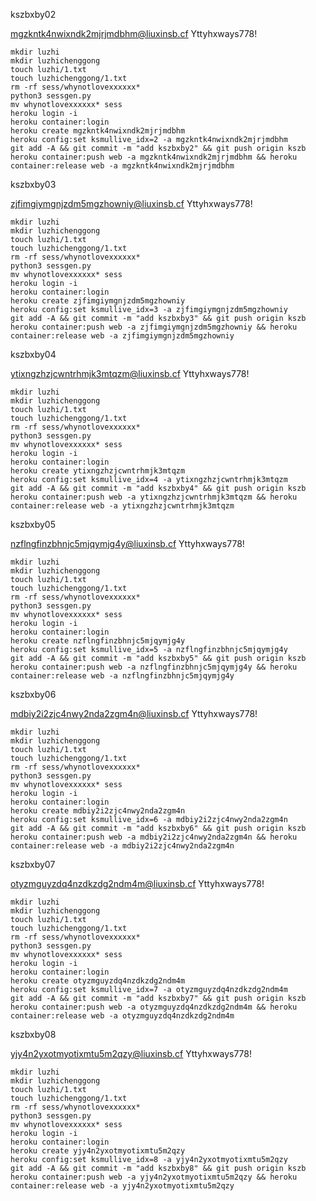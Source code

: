 kszbxby02


mgzkntk4nwixndk2mjrjmdbhm@liuxinsb.cf
Yttyhxways778!



    mkdir luzhi
    mkdir luzhichenggong
    touch luzhi/1.txt
    touch luzhichenggong/1.txt
    rm -rf sess/whynotlovexxxxxx*
    python3 sessgen.py
    mv whynotlovexxxxxx* sess
    heroku login -i
    heroku container:login
    heroku create mgzkntk4nwixndk2mjrjmdbhm
    heroku config:set ksmullive_idx=2 -a mgzkntk4nwixndk2mjrjmdbhm
    git add -A && git commit -m "add kszbxby2" && git push origin kszb
    heroku container:push web -a mgzkntk4nwixndk2mjrjmdbhm && heroku container:release web -a mgzkntk4nwixndk2mjrjmdbhm
        

kszbxby03


zjfimgiymgnjzdm5mgzhowniy@liuxinsb.cf
Yttyhxways778!



    mkdir luzhi
    mkdir luzhichenggong
    touch luzhi/1.txt
    touch luzhichenggong/1.txt
    rm -rf sess/whynotlovexxxxxx*
    python3 sessgen.py
    mv whynotlovexxxxxx* sess
    heroku login -i
    heroku container:login
    heroku create zjfimgiymgnjzdm5mgzhowniy
    heroku config:set ksmullive_idx=3 -a zjfimgiymgnjzdm5mgzhowniy
    git add -A && git commit -m "add kszbxby3" && git push origin kszb
    heroku container:push web -a zjfimgiymgnjzdm5mgzhowniy && heroku container:release web -a zjfimgiymgnjzdm5mgzhowniy
        

kszbxby04


ytixngzhzjcwntrhmjk3mtqzm@liuxinsb.cf
Yttyhxways778!



    mkdir luzhi
    mkdir luzhichenggong
    touch luzhi/1.txt
    touch luzhichenggong/1.txt
    rm -rf sess/whynotlovexxxxxx*
    python3 sessgen.py
    mv whynotlovexxxxxx* sess
    heroku login -i
    heroku container:login
    heroku create ytixngzhzjcwntrhmjk3mtqzm
    heroku config:set ksmullive_idx=4 -a ytixngzhzjcwntrhmjk3mtqzm
    git add -A && git commit -m "add kszbxby4" && git push origin kszb
    heroku container:push web -a ytixngzhzjcwntrhmjk3mtqzm && heroku container:release web -a ytixngzhzjcwntrhmjk3mtqzm
        

kszbxby05


nzflngfinzbhnjc5mjqymjg4y@liuxinsb.cf
Yttyhxways778!



    mkdir luzhi
    mkdir luzhichenggong
    touch luzhi/1.txt
    touch luzhichenggong/1.txt
    rm -rf sess/whynotlovexxxxxx*
    python3 sessgen.py
    mv whynotlovexxxxxx* sess
    heroku login -i
    heroku container:login
    heroku create nzflngfinzbhnjc5mjqymjg4y
    heroku config:set ksmullive_idx=5 -a nzflngfinzbhnjc5mjqymjg4y
    git add -A && git commit -m "add kszbxby5" && git push origin kszb
    heroku container:push web -a nzflngfinzbhnjc5mjqymjg4y && heroku container:release web -a nzflngfinzbhnjc5mjqymjg4y
        

kszbxby06


mdbiy2i2zjc4nwy2nda2zgm4n@liuxinsb.cf
Yttyhxways778!



    mkdir luzhi
    mkdir luzhichenggong
    touch luzhi/1.txt
    touch luzhichenggong/1.txt
    rm -rf sess/whynotlovexxxxxx*
    python3 sessgen.py
    mv whynotlovexxxxxx* sess
    heroku login -i
    heroku container:login
    heroku create mdbiy2i2zjc4nwy2nda2zgm4n
    heroku config:set ksmullive_idx=6 -a mdbiy2i2zjc4nwy2nda2zgm4n
    git add -A && git commit -m "add kszbxby6" && git push origin kszb
    heroku container:push web -a mdbiy2i2zjc4nwy2nda2zgm4n && heroku container:release web -a mdbiy2i2zjc4nwy2nda2zgm4n
        

kszbxby07


otyzmguyzdq4nzdkzdg2ndm4m@liuxinsb.cf
Yttyhxways778!



    mkdir luzhi
    mkdir luzhichenggong
    touch luzhi/1.txt
    touch luzhichenggong/1.txt
    rm -rf sess/whynotlovexxxxxx*
    python3 sessgen.py
    mv whynotlovexxxxxx* sess
    heroku login -i
    heroku container:login
    heroku create otyzmguyzdq4nzdkzdg2ndm4m
    heroku config:set ksmullive_idx=7 -a otyzmguyzdq4nzdkzdg2ndm4m
    git add -A && git commit -m "add kszbxby7" && git push origin kszb
    heroku container:push web -a otyzmguyzdq4nzdkzdg2ndm4m && heroku container:release web -a otyzmguyzdq4nzdkzdg2ndm4m
        

kszbxby08


yjy4n2yxotmyotixmtu5m2qzy@liuxinsb.cf
Yttyhxways778!



    mkdir luzhi
    mkdir luzhichenggong
    touch luzhi/1.txt
    touch luzhichenggong/1.txt
    rm -rf sess/whynotlovexxxxxx*
    python3 sessgen.py
    mv whynotlovexxxxxx* sess
    heroku login -i
    heroku container:login
    heroku create yjy4n2yxotmyotixmtu5m2qzy
    heroku config:set ksmullive_idx=8 -a yjy4n2yxotmyotixmtu5m2qzy
    git add -A && git commit -m "add kszbxby8" && git push origin kszb
    heroku container:push web -a yjy4n2yxotmyotixmtu5m2qzy && heroku container:release web -a yjy4n2yxotmyotixmtu5m2qzy
        

